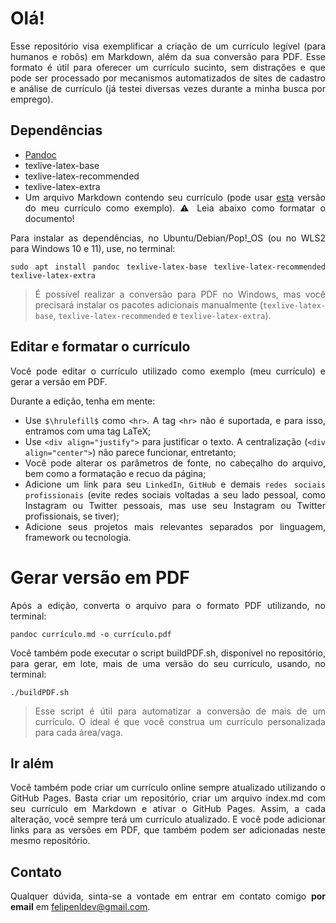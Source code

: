 # Olá!

<div align="justify">

Esse repositório visa exemplificar a criação de um currículo legível (para humanos e robôs) em Markdown, além da sua conversão para PDF. Esse formato é útil para oferecer um currículo sucinto, sem distrações e que pode ser processado por mecanismos automatizados de sites de cadastro e análise de currículo (já testei diversas vezes durante a minha busca por emprego).

## Dependências

* [Pandoc](https://pandoc.org/)
* texlive-latex-base
* texlive-latex-recommended 
* texlive-latex-extra
* Um arquivo Markdown contendo seu currículo (pode usar [esta](CV.md) versão do meu currículo como exemplo). ⚠️ Leia abaixo como formatar o documento!

Para instalar as dependências, no Ubuntu/Debian/Pop!_OS (ou no WLS2 para Windows 10 e 11), use, no terminal:

```shell
sudo apt install pandoc texlive-latex-base texlive-latex-recommended texlive-latex-extra
```

> É possível realizar a conversão para PDF no Windows, mas você precisará instalar os pacotes adicionais manualmente (`texlive-latex-base`, `texlive-latex-recommended` e `texlive-latex-extra`).
  
## Editar e formatar o currículo

Você pode editar o currículo utilizado como exemplo (meu currículo) e gerar a versão em PDF.

Durante a edição, tenha em mente:

* Use `$\hrulefill$` como `<hr>`. A tag `<hr>` não é suportada, e para isso, entramos com uma tag LaTeX;
* Use `<div align="justify">` para justificar o texto. A centralização (`<div align="center">`) não parece funcionar, entretanto;
* Você pode alterar os parâmetros de fonte, no cabeçalho do arquivo, bem como a formatação e recuo da página;
* Adicione um link para seu `LinkedIn`, `GitHub` e demais `redes sociais profissionais` (evite redes sociais voltadas a seu lado pessoal, como Instagram ou Twitter pessoais, mas use seu Instagram ou Twitter profissionais, se tiver);
* Adicione seus projetos mais relevantes separados por linguagem, framework ou tecnologia.

# Gerar versão em PDF
  
Após a edição, converta o arquivo para o formato PDF utilizando, no terminal:

```shell
pandoc currículo.md -o currículo.pdf
```

Você também pode executar o script buildPDF.sh, disponível no repositório, para gerar, em lote, mais de uma versão do seu currículo, usando, no terminal:

```shell
./buildPDF.sh
```

> Esse script é útil para automatizar a conversão de mais de um currículo. O ideal é que você construa um currículo personalizada para cada área/vaga.

## Ir além
  
Você também pode criar um currículo online sempre atualizado utilizando o GitHub Pages. Basta criar um repositório, criar um arquivo index.md com seu currículo em Markdown e ativar o GitHub Pages. Assim, a cada alteração, você sempre terá um currículo atualizado. E você pode adicionar links para as versões em PDF, que também podem ser adicionadas neste mesmo repositório.
  
## Contato

Qualquer dúvida, sinta-se a vontade em entrar em contato comigo **por email** em felipenldev@gmail.com.
  
</div>
